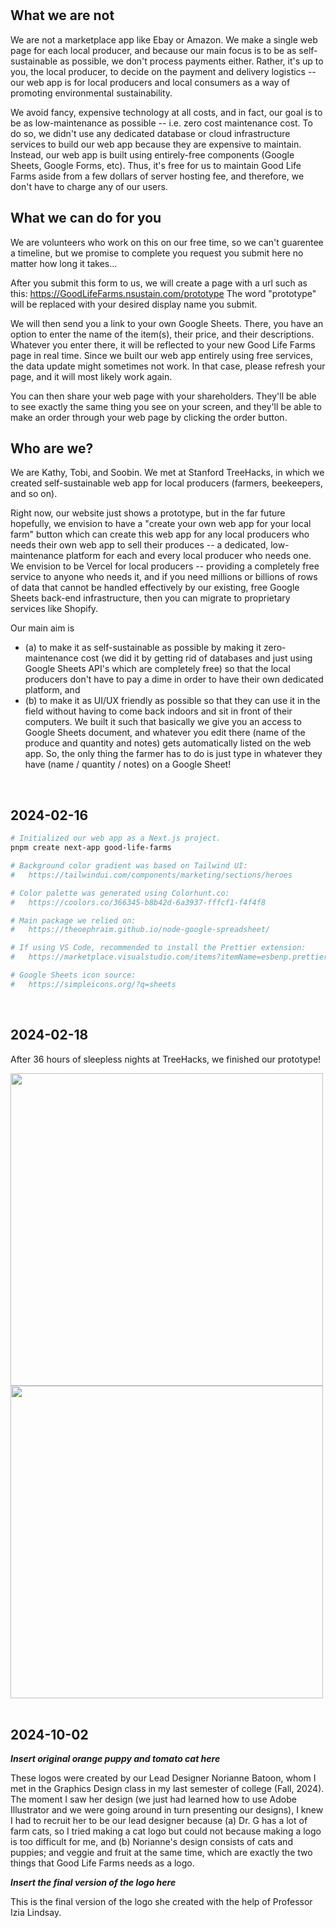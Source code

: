 <br>
<br>

## What we are not

We are not a marketplace app like Ebay or Amazon.
We make a single web page for each local producer, and because our main focus is to be as self-sustainable as possible, we don't process payments either.
Rather, it's up to you, the local producer, to decide on the payment and delivery logistics -- our web app is for local producers and local consumers as a way of promoting environmental sustainability.

We avoid fancy, expensive technology at all costs, and in fact, our goal is to be as low-maintenance as possible -- i.e. zero cost maintenance cost.
To do so, we didn't use any dedicated database or cloud infrastructure services to build our web app because they are expensive to maintain.
Instead, our web app is built using entirely-free components (Google Sheets, Google Forms, etc).
Thus, it's free for us to maintain Good Life Farms aside from a few dollars of server hosting fee, and therefore, we don't have to charge any of our users.

## What we can do for you

We are volunteers who work on this on our free time, so we can't guarentee a timeline, but we promise to complete you request you submit here no matter how long it takes...

After you submit this form to us, we will create a page with a url such as this: https://GoodLifeFarms.nsustain.com/prototype
The word "prototype" will be replaced with your desired display name you submit.

We will then send you a link to your own Google Sheets.
There, you have an option to enter the name of the item(s), their price, and their descriptions.
Whatever you enter there, it will be reflected to your new Good Life Farms page in real time.
Since we built our web app entirely using free services, the data update might sometimes not work.
In that case, please refresh your page, and it will most likely work again.

You can then share your web page with your shareholders.
They'll be able to see exactly the same thing you see on your screen, and they'll be able to make an order through your web page by clicking the order button.

## Who are we?

We are Kathy, Tobi, and Soobin.
We met at Stanford TreeHacks, in which we created self-sustainable web app for local producers (farmers, beekeepers, and so on).

Right now, our website just shows a prototype, but in the far future hopefully, we envision to have a "create your own web app for your local farm" button which can create this web app for any local producers who needs their own web app to sell their produces -- a dedicated, low-maintenance platform for each and every local producer who needs one.
We envision to be Vercel for local producers -- providing a completely free service to anyone who needs it, and if you need millions or billions of rows of data that cannot be handled effectively by our existing, free Google Sheets back-end infrastructure, then you can migrate to proprietary services like Shopify.

Our main aim is

- (a) to make it as self-sustainable as possible by making it zero-maintenance cost (we did it by getting rid of databases and just using Google Sheets API's which are completely free) so that the local producers don't have to pay a dime in order to have their own dedicated platform, and
- (b) to make it as UI/UX friendly as possible so that they can use it in the field without having to come back indoors and sit in front of their computers. We built it such that basically we give you an access to Google Sheets document, and whatever you edit there (name of the produce and quantity and notes) gets automatically listed on the web app. So, the only thing the farmer has to do is just type in whatever they have (name / quantity / notes) on a Google Sheet!

<br>

## 2024-02-16

```bash
# Initialized our web app as a Next.js project.
pnpm create next-app good-life-farms

# Background color gradient was based on Tailwind UI:
#   https://tailwindui.com/components/marketing/sections/heroes

# Color palette was generated using Colorhunt.co:
#   https://coolors.co/366345-b8b42d-6a3937-fffcf1-f4f4f8

# Main package we relied on:
#   https://theoephraim.github.io/node-google-spreadsheet/

# If using VS Code, recommended to install the Prettier extension:
#   https://marketplace.visualstudio.com/items?itemName=esbenp.prettier-vscode

# Google Sheets icon source:
#   https://simpleicons.org/?q=sheets
```

<br>

## 2024-02-18

After 36 hours of sleepless nights at TreeHacks, we finished our prototype!

<img src="https://github.com/soobinrho/good-life-farms/assets/19341857/def6b413-cab8-4ec5-a4af-d2a5b5a0df96" width="500px">
<img src="https://github.com/soobinrho/good-life-farms/assets/19341857/d2012e65-0a2f-42e0-8a8c-e7d3b3ea479b" width="500px"> <br>

<br>

## 2024-10-02

***Insert original orange puppy and tomato cat here***

These logos were created by our Lead Designer Norianne Batoon, whom I met in the Graphics Design class in my last semester of college (Fall, 2024).
The moment I saw her design (we just had learned how to use Adobe Illustrator and we were going around in turn presenting our designs), I knew I had to recruit her to be our lead designer because (a) Dr. G has a lot of farm cats, so I tried making a cat logo but could not because making a logo is too difficult for me, and (b) Norianne's design consists of cats and puppies; and veggie and fruit at the same time, which are exactly the two things that Good Life Farms needs as a logo.

***Insert the final version of the logo here***

This is the final version of the logo she created with the help of Professor Izia Lindsay.

<br>
